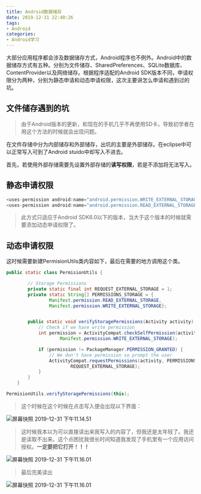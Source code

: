 ```yaml
---
title: Android数据储存
date: 2019-12-31 22:40:26
tags:
- Android
categories:
- Android学习
---
```


大部分应用程序都会涉及数据储存方式，Android程序也不例外。Android中的数据储存方式有五种。分别为文件储存、SharedPreferences、SQLite数据库、ContentProvider以及网络储存。根据程序适配的Android SDK版本不同，申请权限分为两种，分别为静态申请和动态申请权限，这次主要讲怎么申请和遇到过的坑。

<!--more-->

## 文件储存遇到的坑

>由于Android版本的更新，和现在的手机几乎不再使用SD卡。导致初学者在用这个方法的时候就会出现问题。

在文件存储中分为内部储存和外部储存，出坑的主要是外部储存。在eclipse中可以正常写入可到了Android stuido中却写入不进去。

首先，若使用外部存储需要先设置外部存储的**读写权限**，若是不添加将无法写入。

## 静态申请权限

```java
<uses-permission android:name="android.permission.WRITE_EXTERNAL_STORAGE" />
<uses-permission android:name="android.permission.READ_EXTERNAL_STORAGE" />
```

>此方式只适应于Android SDK6.0以下的版本，当大于这个版本的时候就需要添加动态申请权限了。

## 动态申请权限

这时候需要新建PermisionUtils类内容如下，最后在需要的地方调用这个类。

```java
public static class PermisionUtils {

        // Storage Permissions
        private static final int REQUEST_EXTERNAL_STORAGE = 1;
        private static String[] PERMISSIONS_STORAGE = {
                Manifest.permission.READ_EXTERNAL_STORAGE,
                Manifest.permission.WRITE_EXTERNAL_STORAGE};


        public static void verifyStoragePermissions(Activity activity) {
            // Check if we have write permission
            int permission = ActivityCompat.checkSelfPermission(activity,
                    Manifest.permission.WRITE_EXTERNAL_STORAGE);

            if (permission != PackageManager.PERMISSION_GRANTED) {
                // We don't have permission so prompt the user
                ActivityCompat.requestPermissions(activity, PERMISSIONS_STORAGE,
                        REQUEST_EXTERNAL_STORAGE);
            }
        }
    }
```

```java
PermisionUtils.verifyStoragePermissions(this);
```

> 这个时候在这个时候在点击写入便会出现以下界面：

![屏幕快照 2019-12-31 下午11.14.51](https://tva1.sinaimg.cn/large/006tNbRwly1gagbsv7y8dj30dy0o0ju8.jpg)

> 这时候我本以为可以直接读出来我写入的内容了，但我还是太年轻了。我还是读取不出来。这个点困扰我很长时间知道我发现了手机里有一个应用访问授权。**一定要把它打开！！！**

![屏幕快照 2019-12-31 下午11.16.01](https://tva1.sinaimg.cn/large/006tNbRwly1gagc0hdlymj30dy0o00ur.jpg)

> 最后完美读出

![屏幕快照 2019-12-31 下午11.16.01](https://tva1.sinaimg.cn/large/006tNbRwly1gagc1el2e0j30dy0o0q5x.jpg)